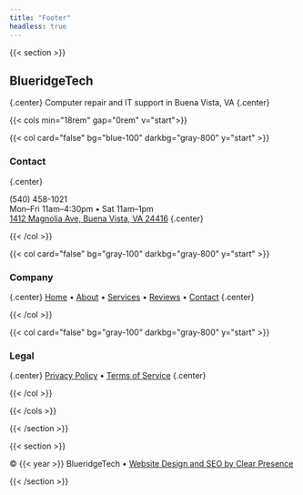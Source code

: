 ```yaml
---
title: "Footer"
headless: true
---
```


{{< section >}}

## BlueridgeTech
{.center}
Computer repair and IT support in Buena Vista, VA
{.center}


{{< cols min="18rem" gap="0rem" v="start">}}

{{< col card="false" bg="blue-100" darkbg="gray-800" y="start" >}}



### Contact
{.center}

(540) 458-1021  <br> Mon–Fri 11am–4:30pm • Sat 11am–1pm <br> [1412 Magnolia Ave, Buena Vista, VA 24416](https://www.google.com/maps/place/1412+Magnolia+Ave,+Buena+Vista,+VA+24416)
{.center}

{{< /col >}}

{{< col card="false" bg="gray-100" darkbg="gray-800" y="start" >}}

### Company
{.center}
[Home](/) • [About](/about) • [Services](/services) • [Reviews](/reviews) • [Contact](/contact)
{.center}

{{< /col >}}

{{< col card="false" bg="gray-100" darkbg="gray-800" y="start" >}}

### Legal
{.center}
[Privacy Policy](/privacy) • [Terms of Service](/terms)
{.center}


{{< /col >}}

{{< /cols >}}

{{< /section >}}


{{< section >}}


<div class="text-center text-sm opacity-80 mt-4">
	© {{< year >}} BlueridgeTech •  <a href="https://clearpresence.io" target="_blank" rel="noopener">Website Design and SEO by Clear Presence</a>
</div>

{{< /section >}}

